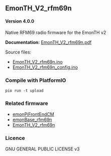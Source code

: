 ## EmonTH_V2_rfm69n

#### Version 4.0.0

Native RFM69 radio firmware for the EmonTH v2

**Documentation:** [EmonTH_V2_rfm69n.pdf](EmonTH_V2_rfm69n.pdf)

Source files:

- [EmonTH_V2_rfm69n.ino](EmonTH_V2_rfm69n.ino)
- [EmonTH_V2_rfm69n_config.ino](EmonTH_V2_rfm69n_config.ino)

### Compile with PlatformIO

    pio run -t upload

### Related firmware

- [emonPiFrontEndCM](https://github.com/openenergymonitor/emonPiFrontEndCM)
- [emonBase_rfm69n ](https://github.com/openenergymonitor/emonBase_rfm69n)
- [EmonTH_V2_rfm69n](https://github.com/openenergymonitor/EmonTH_V2_rfm69n)

### Licence

GNU GENERAL PUBLIC LICENSE v3

